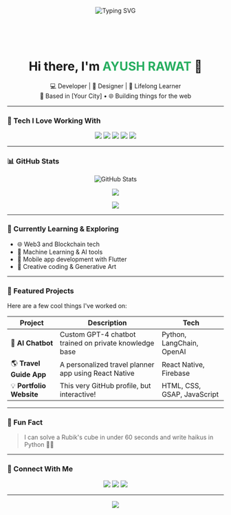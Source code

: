 <!-- Banner / GIF Header -->
<p align="center">
  <img src="https://readme-typing-svg.herokuapp.com?font=Fira+Code&size=26&duration=3000&pause=1000&center=true&vCenter=true&width=550&lines=Hello+World!+🌍;Welcome+to+my+GitHub+Profile;Crafting+code+with+creativity+🚀" alt="Typing SVG" />
</p>

<!-- Profile Avatar & Bio -->

<br>
<br>
<br>

<h1 align="center">Hi there, I'm <span style="color:#27ae60;">AYUSH RAWAT</span> 👋</h1>

<p align="center">
💻 Developer | 🎨 Designer | 🌟 Lifelong Learner <br>
📍 Based in [Your City] • 🌐 Building things for the web
</p>

---

### 🚀 Tech I Love Working With

<p align="center">
  <img src="https://img.shields.io/badge/-JavaScript-black?style=for-the-badge&logo=javascript" />
  <img src="https://img.shields.io/badge/-React-black?style=for-the-badge&logo=react" />
  <img src="https://img.shields.io/badge/-Node.js-black?style=for-the-badge&logo=node.js" />
  <img src="https://img.shields.io/badge/-Python-black?style=for-the-badge&logo=python" />
  <img src="https://img.shields.io/badge/-Docker-black?style=for-the-badge&logo=docker" />
</p>

---

### 📊 GitHub Stats

<p align="center">
  <img src="https://github-readme-stats.vercel.app/api?username=04-Ayush&show_icons=true&theme=radical" alt="GitHub Stats" />
</p>

<p align="center">
  <img src="https://github-readme-streak-stats.herokuapp.com?user=04-Ayush&theme=tokyonight" />
</p>

<p align="center">
  <img src="https://github-readme-stats.vercel.app/api/top-langs/?username=04-Ayush&layout=compact&theme=gruvbox" />
</p>

---

### 🧠 Currently Learning & Exploring

- 🌐 Web3 and Blockchain tech
- 🤖 Machine Learning & AI tools
- 📱 Mobile app development with Flutter
- 🎨 Creative coding & Generative Art

---

### 🎯 Featured Projects

Here are a few cool things I've worked on:

| Project | Description | Tech |
|--------|-------------|------|
| 🧠 **AI Chatbot** | Custom GPT-4 chatbot trained on private knowledge base | Python, LangChain, OpenAI |
| 🌎 **Travel Guide App** | A personalized travel planner app using React Native | React Native, Firebase |
| 💡 **Portfolio Website** | This very GitHub profile, but interactive! | HTML, CSS, GSAP, JavaScript |

---

### 🎉 Fun Fact

> I can solve a Rubik's cube in under 60 seconds and write haikus in Python 🧩🐍

---

### 🤝 Connect With Me

<p align="center">
  <a href="https://linkedin.com/in/YOUR_PROFILE"><img src="https://img.shields.io/badge/-LinkedIn-0077B5?style=flat&logo=linkedin&logoColor=white"/></a>
  <a href="https://twitter.com/YOUR_HANDLE"><img src="https://img.shields.io/badge/-Twitter-1DA1F2?style=flat&logo=twitter&logoColor=white"/></a>
  <a href="mailto:your.email@example.com"><img src="https://img.shields.io/badge/-Gmail-D14836?style=flat&logo=gmail&logoColor=white"/></a>
</p>

---

<p align="center">
  <img src="https://capsule-render.vercel.app/api?type=waving&height=120&color=gradient&section=footer"/>
</p>
